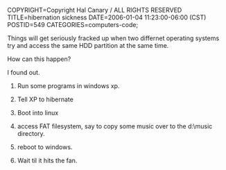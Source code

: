 COPYRIGHT=Copyright Hal Canary / ALL RIGHTS RESERVED
TITLE=hibernation sickness
DATE=2006-01-04 11:23:00-06:00 (CST)
POSTID=549
CATEGORIES=computers-code;

Things will get seriously fracked up when two differnet operating systems try and access the same HDD partition at the same time.

How can this happen?  
  
I found out.

1) Run some programs in windows xp.

2) Tell XP to hibernate

3) Boot into linux

4) access FAT filesystem, say to copy some music over to the d:\\music directory.

5) reboot to windows.

6) Wait til it hits the fan.
